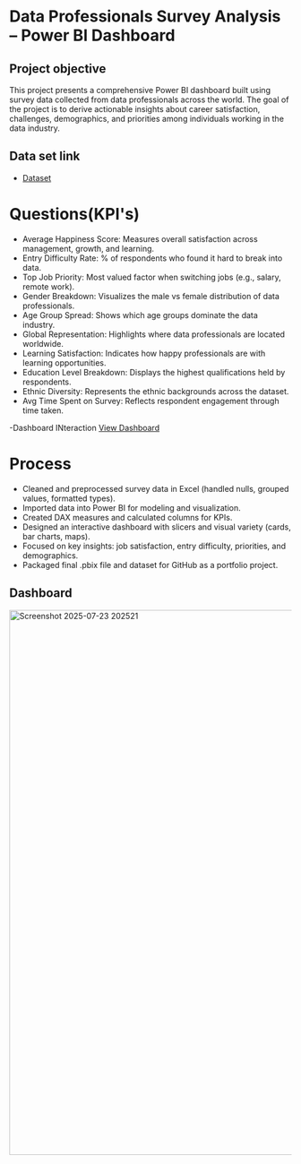 # Data Professionals Survey Analysis – Power BI Dashboard
## Project objective
This project presents a comprehensive Power BI dashboard built using survey data collected from data professionals across the world. The goal of the project is to derive actionable insights about career satisfaction, challenges, demographics, and priorities among individuals working in the data industry.

## Data set link
- <a href="https://github.com/Meghanaaaaaaaaaaaaa/Power-bi-dashboard/blob/main/Power%20BI%20-%20Final%20Project.xlsx">Dataset</a>

# Questions(KPI's)
- Average Happiness Score: Measures overall satisfaction across management, growth, and learning.
- Entry Difficulty Rate: % of respondents who found it hard to break into data.
- Top Job Priority: Most valued factor when switching jobs (e.g., salary, remote work).
- Gender Breakdown: Visualizes the male vs female distribution of data professionals.
- Age Group Spread: Shows which age groups dominate the data industry.
- Global Representation: Highlights where data professionals are located worldwide.
- Learning Satisfaction: Indicates how happy professionals are with learning opportunities.
- Education Level Breakdown: Displays the highest qualifications held by respondents.
- Ethnic Diversity: Represents the ethnic backgrounds across the dataset.
- Avg Time Spent on Survey: Reflects respondent engagement through time taken.

-Dashboard INteraction <a href="https://github.com/Meghanaaaaaaaaaaaaa/Power-bi-dashboard/blob/main/Data%20professional%20Survey%20project%20power%20bi.pbix">View Dashboard</a>

# Process
- Cleaned and preprocessed survey data in Excel (handled nulls, grouped values, formatted types).
- Imported data into Power BI for modeling and visualization.
- Created DAX measures and calculated columns for KPIs.
- Designed an interactive dashboard with slicers and visual variety (cards, bar charts, maps).
- Focused on key insights: job satisfaction, entry difficulty, priorities, and demographics.
- Packaged final .pbix file and dataset for GitHub as a portfolio project.

## Dashboard
<img width="1919" height="973" alt="Screenshot 2025-07-23 202521" src="https://github.com/user-attachments/assets/11857149-6bf0-4b47-85dc-e97c40a4bc41" />

